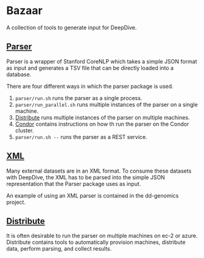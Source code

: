 Bazaar
======

A collection of tools to generate input for DeepDive.

## [Parser](tree/master/parser)

Parser is a wrapper of Stanford CoreNLP which takes a simple JSON format as
input and generates a TSV file that can be directly loaded into a database. 

There are four different ways in which the parser package is used.

1. `parser/run.sh` runs the parser as a single process.
2. `parser/run_parallel.sh` runs multiple instances of the parser on a single machine.
3. [Distribute](tree/master/distribute) runs multiple instances of the parser on multiple machines.
4. [Condor](tree/master/condor) contains instructions on how th run the parser on the Condor cluster.
5. `parser/run.sh --` runs the parser as a REST service.

## [XML](http://github.com/hazyresearch/dd-genomics)

Many external datasets are in an XML format. To consume these datasets with DeepDive,
the XML has to be parsed into the simple JSON representation that the Parser package
uses as input.

An example of using an XML parser is contained in the dd-genomics project.

## [Distribute](tree/master/distribute)

It is often desirable to run the parser on multiple machines on ec-2 or azure. Distribute contains tools to automatically provision machines, distribute data, perform parsing, and collect results.

